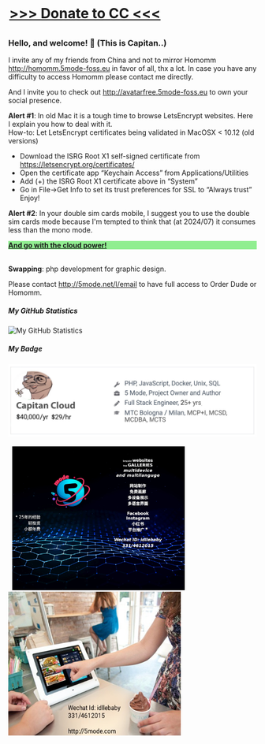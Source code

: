 <div style="width:500px; margin:auto; margin-top:0px; position:relative; top:-10px;">
	<H1><a href="https://5mode.net/l/dona1" targt="_blank">&gt;&gt;&gt;&nbsp;Donate to CC&nbsp;&lt;&lt;&lt;</a></H1>
</div>

### Hello, and welcome! 👋 (This is Capitan..)  

I invite any of my friends from China and not to mirror Homomm http://homomm.5mode-foss.eu in favor of all, thx a lot. In case you have any difficulty to access Homomm please contact me directly.

And I invite you to check out http://avatarfree.5mode-foss.eu to own your social presence.

<b>Alert #1</b>: In old Mac it is a tough time to browse LetsEncrypt websites. Here I explain you how to deal with it.  
How-to: Let LetsEncrypt certificates being validated in MacOSX < 10.12 (old versions)  
- Download the ISRG Root X1 self-signed certificate from https://letsencrypt.org/certificates/  
- Open the certificate app “Keychain Access” from Applications/Utilities  
- Add (+) the ISRG Root X1 certificate above in “System”  
- Go in File->Get Info to set its trust preferences for SSL to “Always trust”  
Enjoy!

<b>Alert #2</b>: In your double sim cards mobile, I suggest you to use the double sim cards mode 
because I'm tempted to think that (at 2024/07) it consumes less than the mono mode.
  
<div style="font-weight:900;color:blue;background-color:lightgreen;">
<a href="https://hetzner.cloud/?ref=mw7jFDXrioJE" style="font-weight:900" target="_blank"><b>And go with the cloud power!</b></a><br>
</div>	

<br>

<b>Swapping</b>: php development for graphic design.  
  
Please contact <a href="http://5mode.net/l/email">http://5mode.net/l/email</a> to have full access to Order Dude or Homomm.  

##### My GitHub Statistics

![My GitHub Statistics](https://github-readme-stats.vercel.app/api?username=par7133&show_icons=true&count_private=true&hide_title=true)  

##### My Badge
<img src="/badge_github.jpg"><br><br>
&nbsp;&nbsp;<a href="http://demo.5mode.com"><img src="/wechat1_lo.jpg" width="350"></a>&nbsp;&nbsp;&nbsp;&nbsp;&nbsp;&nbsp;&nbsp;<a href="http://orderdude.demo.5mode.com"><img src="/orderdude_ad_lo.jpeg" width="350" height="292"></a>


   

